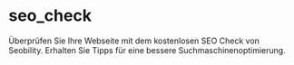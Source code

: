 # seo_check

Überprüfen Sie Ihre Webseite mit dem kostenlosen SEO Check von Seobility. Erhalten Sie Tipps für eine bessere Suchmaschinenoptimierung.
